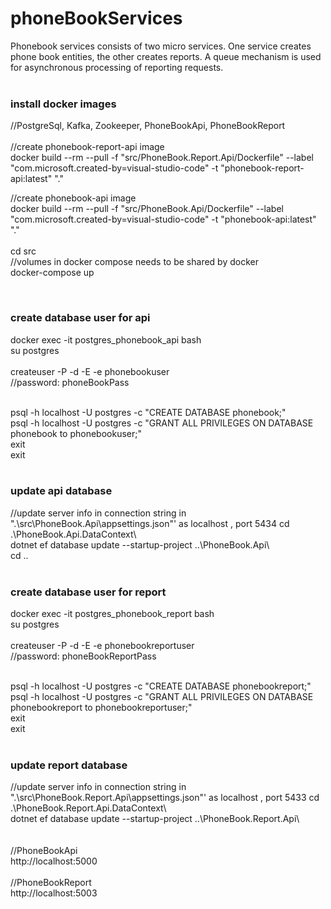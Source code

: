 # phoneBookServices
Phonebook services consists of two micro services. One service creates phone book entities, the other creates reports. A queue mechanism is used for asynchronous processing of reporting requests.   
&nbsp;   
### install docker images     
//PostgreSql, Kafka, Zookeeper, PhoneBookApi, PhoneBookReport      
&nbsp;   
//create phonebook-report-api image   
docker build --rm --pull -f "src/PhoneBook.Report.Api/Dockerfile" --label "com.microsoft.created-by=visual-studio-code" -t "phonebook-report-api:latest" "."   

//create phonebook-api image   
docker build --rm --pull -f "src/PhoneBook.Api/Dockerfile" --label "com.microsoft.created-by=visual-studio-code" -t "phonebook-api:latest" "."   
&nbsp;   
cd src   
//volumes in docker compose needs to be shared by docker   
docker-compose up    

&nbsp;   
### create database user for api   
docker exec -it postgres_phonebook_api bash   
su postgres   
&nbsp;   
createuser -P -d -E -e phonebookuser   
//password: phoneBookPass   
&nbsp;   

psql -h localhost -U postgres -c "CREATE DATABASE phonebook;"   
psql -h localhost -U postgres -c "GRANT ALL PRIVILEGES ON DATABASE phonebook to phonebookuser;"   
exit   
exit   
&nbsp;   

### update api database  
//update server info in connection string in ".\src\PhoneBook.Api\appsettings.json"' as localhost , port 5434
cd .\PhoneBook.Api.DataContext\   
dotnet ef database update --startup-project ..\PhoneBook.Api\  
cd ..   
&nbsp;   
### create database user for report 
docker exec -it postgres_phonebook_report bash   
su postgres    
&nbsp;     
createuser -P -d -E -e phonebookreportuser   
//password: phoneBookReportPass  
&nbsp;   

psql -h localhost -U postgres -c "CREATE DATABASE phonebookreport;"   
psql -h localhost -U postgres -c "GRANT ALL PRIVILEGES ON DATABASE phonebookreport to phonebookreportuser;"   
exit   
exit   
&nbsp; 

### update report database  
//update server info in connection string in ".\src\PhoneBook.Report.Api\appsettings.json"' as localhost , port 5433
cd .\PhoneBook.Report.Api.DataContext\   
dotnet ef database update --startup-project ..\PhoneBook.Report.Api\  
&nbsp;  
&nbsp;  
//PhoneBookApi   
http://localhost:5000   
&nbsp;  
//PhoneBookReport   
http://localhost:5003     

